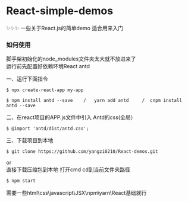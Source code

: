# React-simple-demos
✨✨✨
一些关于React.js的简单demo 适合用来入门
### 如何使用
脚手架初始化的node_modules文件夹太大就不放进来了<br>
运行前先配置好依赖环境React antd<br>

一、运行下面指令
```
$ npx create-react-app my-app
```
```
$ npm install antd --save    /   yarn add antd     /  cnpm install antd --save
```
二、在react项目的APP.js文件中引入 Antd的css(全局）
```
$ @import 'antd/dist/antd.css';
```
三、下载项目到本地
```
$ git clone https://github.com/yangzi0210/React-demos.git
```
or <br>
直接下载压缩包到本地
打开cmd cd到当前文件夹路径

```bash
$ npm start
```
需要一些html\css\javascript\JSX\npm\yarn\React基础就行

